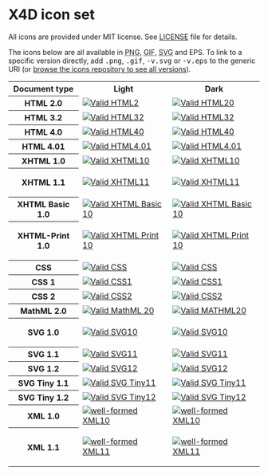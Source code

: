<h1>X4D icon set</h1>
<p>All icons are provided under MIT
  license. See <a href="http://x4d.surgut.co.uk/LICENSE">LICENSE</a> file
  for details.</p>
<p>The icons below are all available in <acronym title="Portable Network Graphics">PNG</acronym>, 
  <acronym title="Graphics Interchange Format">GIF</acronym>, <acronym title="Scalable Vector Graphics">SVG</acronym> 
  and EPS. To link to a specific version directly, add <kbd>.png</kbd>, <kbd>.gif</kbd>, <kbd>-v.svg</kbd> or <kbd>-v.eps</kbd>
  to the generic URI (or <a href="http://x4d.surgut.co.uk/Icons/">browse the icons repository to see all versions</a>).</p>

<center>
<table>
  <tbody>

<tr>
	  <th>Document type</th>
	<th>Light</th>
	  <th>Dark</th>
	  </tr>
<tr>
  <th>HTML 2.0</th>
  <td><a href="http://x4d.surgut.co.uk/Icons/valid-html20"><img alt="Valid HTML2" src="http://x4d.surgut.co.uk/Icons/valid-html20.png" /></a></td>

  <td><a href="http://x4d.surgut.co.uk/Icons/valid-html20-blue"><img alt="Valid HTML20" src="http://x4d.surgut.co.uk/Icons/valid-html20-blue.png" /></a></td>

</tr>
<tr>
  <th>HTML 3.2</th>

  <td><a href="http://x4d.surgut.co.uk/Icons/valid-html32"><img alt="Valid HTML32" src="http://x4d.surgut.co.uk/Icons/valid-html32.png" /></a>
  </td>

  <td>
<a href="http://x4d.surgut.co.uk/Icons/valid-html32-blue"><img alt="Valid HTML32" src="http://x4d.surgut.co.uk/Icons/valid-html32-blue.png" /></a>
  </td>
</tr>
<tr>

  <th>HTML 4.0</th>
  <td>
<a href="http://x4d.surgut.co.uk/Icons/valid-html40"><img alt="Valid HTML40" src="http://x4d.surgut.co.uk/Icons/valid-html40.png" /></a>
  </td>

  <td>
<a href="http://x4d.surgut.co.uk/Icons/valid-html40-blue"><img alt="Valid HTML40" src="http://x4d.surgut.co.uk/Icons/valid-html40-blue.png" /></a>
  </td>

</tr>
<tr><th>HTML 4.01</th>


  <td>
<a href="http://x4d.surgut.co.uk/Icons/valid-html401"><img alt="Valid HTML4.01" src="http://x4d.surgut.co.uk/Icons/valid-html401.png" /></a>
  </td>

  <td>
<a href="http://x4d.surgut.co.uk/Icons/valid-html401-blue"><img alt="Valid HTML4.01" src="http://x4d.surgut.co.uk/Icons/valid-html401-blue.png" /></a>
  </td>
</tr>

<tr>	<th>XHTML 1.0</th>

  <td>
<a href="http://x4d.surgut.co.uk/Icons/valid-xhtml10"><img alt="Valid XHTML10" src="http://x4d.surgut.co.uk/Icons/valid-xhtml10.png" /></a>
  </td>

  <td>
<a href="http://x4d.surgut.co.uk/Icons/valid-xhtml10-blue"><img alt="Valid XHTML10" src="http://x4d.surgut.co.uk/Icons/valid-xhtml10-blue.png" /></a>
  </td>
</tr>
<tr>

  <th>XHTML 1.1</th>
  <td>
<a href="http://x4d.surgut.co.uk/Icons/valid-xhtml11"><img alt="Valid XHTML11" src="http://x4d.surgut.co.uk/Icons/valid-xhtml11.png" /></a>
  </td>
  <td>

<a href="http://x4d.surgut.co.uk/Icons/valid-xhtml11-blue"><img alt="Valid XHTML11" src="http://x4d.surgut.co.uk/Icons/valid-xhtml11-blue.png" /></a>
  </td>
</tr>
<tr>
  <th>XHTML Basic 1.0</th>

  <td>
<a href="http://x4d.surgut.co.uk/Icons/valid-xhtmlbasic10"><img alt="Valid XHTML Basic 10" src="http://x4d.surgut.co.uk/Icons/valid-xhtmlbasic10.png" /></a>
  </td>

  <td>
<a href="http://x4d.surgut.co.uk/Icons/valid-xhtmlbasic10-blue"><img alt="Valid XHTML Basic 10" src="http://x4d.surgut.co.uk/Icons/valid-xhtmlbasic10-blue.png" /></a>
  </td>
</tr>
<tr>
  <th>XHTML-Print 1.0</th>
  <td>

<a href="http://x4d.surgut.co.uk/Icons/valid-xhtmlprint10"><img alt="Valid XHTML Print 10" src="http://x4d.surgut.co.uk/Icons/valid-xhtmlprint10.png" /></a>
  </td>
  <td>
<a href="http://x4d.surgut.co.uk/Icons/valid-xhtmlprint10-blue"><img alt="Valid XHTML Print 10" src="http://x4d.surgut.co.uk/Icons/valid-xhtmlprint10-blue.png" /></a>
  </td>

</tr>
<tr>
  <th>CSS</th>
  <td>
<a href="http://x4d.surgut.co.uk/Icons/valid-css"><img alt="Valid CSS" src="http://x4d.surgut.co.uk/Icons/valid-css.png" /></a>
  </td>

  <td>
<a href="http://x4d.surgut.co.uk/Icons/valid-css-blue"><img alt="Valid CSS" src="http://x4d.surgut.co.uk/Icons/valid-css-blue.png" /></a>
  </td>

</tr>
<tr>
  <th>CSS 1</th>

  <td>
<a href="http://x4d.surgut.co.uk/Icons/valid-css1"><img alt="Valid CSS1" src="http://x4d.surgut.co.uk/Icons/valid-css1.png" /></a>
  </td>

  <td>
<a href="http://x4d.surgut.co.uk/Icons/valid-css1-blue"><img alt="Valid CSS1" src="http://x4d.surgut.co.uk/Icons/valid-css1-blue.png" /></a>
  </td>
</tr>
<tr>

  <th>CSS 2</th>

  <td>
<a href="http://x4d.surgut.co.uk/Icons/valid-css2"><img alt="Valid CSS2" src="http://x4d.surgut.co.uk/Icons/valid-css2.png" /></a>
  </td>

  <td>
<a href="http://x4d.surgut.co.uk/Icons/valid-css2-blue"><img alt="Valid CSS2" src="http://x4d.surgut.co.uk/Icons/valid-css2-blue.png" /></a>
  </td>

</tr>
<tr>
  <th>MathML 2.0</th>

  <td>
<a href="http://x4d.surgut.co.uk/Icons/valid-mathml20"><img alt="Valid MathML 20" src="http://x4d.surgut.co.uk/Icons/valid-mathml20.png" /></a>
  </td>

  <td>
<a href="http://x4d.surgut.co.uk/Icons/valid-mathml20-blue"><img alt="Valid MATHML20" src="http://x4d.surgut.co.uk/Icons/valid-mathml20-blue.png" /></a>
  </td>
</tr>

<tr><th>SVG 1.0</th>
  <td>

<a href="http://x4d.surgut.co.uk/Icons/valid-svg10"><img alt="Valid SVG10" src="http://x4d.surgut.co.uk/Icons/valid-svg10.png" /></a>
  </td>

  <td>
<a href="http://x4d.surgut.co.uk/Icons/valid-svg10-blue"><img alt="Valid SVG10" src="http://x4d.surgut.co.uk/Icons/valid-svg10-blue.png" /></a>
  </td>

</tr>
<tr>
  <th>SVG 1.1</th>
  <td>
<a href="http://x4d.surgut.co.uk/Icons/valid-svg11"><img alt="Valid SVG11" src="http://x4d.surgut.co.uk/Icons/valid-svg11.png" /></a>
  </td>

  <td>
<a href="http://x4d.surgut.co.uk/Icons/valid-svg11-blue"><img alt="Valid SVG11" src="http://x4d.surgut.co.uk/Icons/valid-svg11-blue.png" /></a>
  </td>
</tr>
<tr>

  <th>SVG 1.2</th>
  <td>
<a href="http://x4d.surgut.co.uk/Icons/valid-svg12"><img alt="Valid SVG12" src="http://x4d.surgut.co.uk/Icons/valid-svg12.png" /></a>
  </td>

  <td>
<a href="http://x4d.surgut.co.uk/Icons/valid-svg12-blue"><img alt="Valid SVG12" src="http://x4d.surgut.co.uk/Icons/valid-svg12-blue.png" /></a>
  </td>

</tr>
<tr>

  <th>SVG Tiny 1.1</th>
  <td>
<a href="http://x4d.surgut.co.uk/Icons/valid-svgtiny11"><img alt="Valid SVG Tiny11" src="http://x4d.surgut.co.uk/Icons/valid-svgtiny11.png" /></a>
  </td>

  <td>
<a href="http://x4d.surgut.co.uk/Icons/valid-svgtiny11-blue"><img alt="Valid SVG Tiny11" src="http://x4d.surgut.co.uk/Icons/valid-svgtiny11-blue.png" /></a>
  </td>

</tr>
<tr>

  <th>SVG Tiny 1.2</th>
  <td>
<a href="http://x4d.surgut.co.uk/Icons/valid-svgtiny12"><img alt="Valid SVG Tiny12" src="http://x4d.surgut.co.uk/Icons/valid-svgtiny12.png" /></a>
  </td>

  <td>
<a href="http://x4d.surgut.co.uk/Icons/valid-svgtiny12-blue"><img alt="Valid SVG Tiny12" src="http://x4d.surgut.co.uk/Icons/valid-svgtiny12-blue.png" /></a>
  </td>

</tr>
<tr>
  <th>XML 1.0</th>
  <td>
<a href="http://x4d.surgut.co.uk/Icons/valid-xml10"><img alt="well-formed XML10" src="http://x4d.surgut.co.uk/Icons/valid-xml10.png" /></a>
  </td>

  <td>
<a href="http://x4d.surgut.co.uk/Icons/valid-xml10-blue"><img alt="well-formed XML10" src="http://x4d.surgut.co.uk/Icons/valid-xml10-blue.png" /></a>
  </td>
</tr>
<tr>

  <th>XML 1.1</th>
  <td>
<a href="http://x4d.surgut.co.uk/Icons/valid-xml11"><img alt="well-formed XML11" src="http://x4d.surgut.co.uk/Icons/valid-xml11.png" /></a>
  </td>
  <td>

<a href="http://x4d.surgut.co.uk/Icons/valid-xml11-blue"><img alt="well-formed XML11" src="http://x4d.surgut.co.uk/Icons/valid-xml11-blue.png" /></a>
  </td>
</tr>
  </tbody>
</table>
</center>